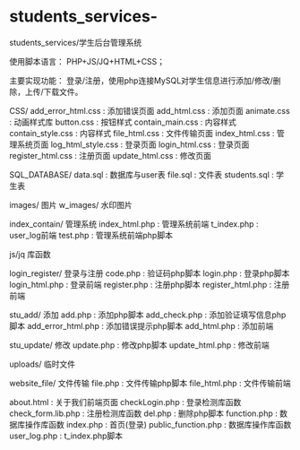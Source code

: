 # students_services-
students_services/学生后台管理系统

使用脚本语言：
PHP+JS/JQ+HTML+CSS；

主要实现功能：
登录/注册，使用php连接MySQL对学生信息进行添加/修改/删除，上传/下载文件。


CSS/ 
add_error_html.css : 添加错误页面
add_html.css : 添加页面
animate.css : 动画样式库
button.css : 按钮样式
contain_main.css : 内容样式
contain_style.css : 内容样式
file_html.css : 文件传输页面
index_html.css : 管理系统页面
log_html_style.css : 登录页面
login_html.css : 登录页面
register_html.css : 注册页面
update_html.css : 修改页面


SQL_DATABASE/
data.sql : 数据库与user表
file.sql : 文件表
students.sql : 学生表

images/ 图片
w_images/ 水印图片

index_contain/ 管理系统
index_html.php : 管理系统前端
t_index.php : user_log前端
test.php : 管理系统前端php脚本

js/jq 库函数

login_register/ 登录与注册
code.php : 验证码php脚本
login.php : 登录php脚本
login_html.php : 登录前端
register.php : 注册php脚本
register_html.php : 注册前端

stu_add/ 添加
add.php : 添加php脚本
add_check.php : 添加验证填写信息php脚本
add_error_html.php : 添加错误提示php脚本
add_html.php : 添加前端

stu_update/ 修改
update.php : 修改php脚本
update_html.php : 修改前端

uploads/ 临时文件

website_file/ 文件传输
file.php : 文件传输php脚本
file_html.php : 文件传输前端

about.html : 关于我们前端页面
checkLogin.php : 登录检测库函数
check_form.lib.php : 注册检测库函数
del.php : 删除php脚本
function.php : 数据库操作库函数
index.php : 首页(登录)
public_function.php : 数据库操作库函数
user_log.php : t_index.php脚本

